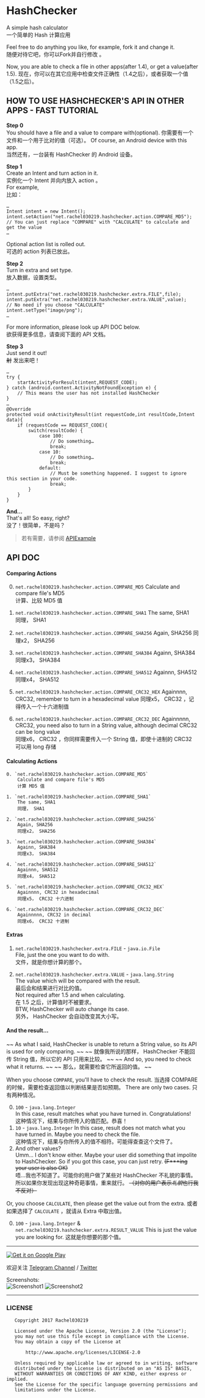 # HashChecker
A simple hash calculator  
一个简单的 Hash 计算应用  
  
Feel free to do anything you like, for example, fork it and change it.  
随便对待它吧，你可以Fork并自行修改 。 

Now, you are able to check a file in other apps(after 1.4), or get a value(after 1.5).
现在，你可以在其它应用中检查文件正确性（1.4之后），或者获取一个值（1.5之后）。

## HOW TO USE HASHCHECKER'S API IN OTHER APPS - FAST TUTORIAL
**Step 0**  
You should have a file and a value to compare with(optional).
你需要有一个文件和一个用于比对的值（可选）。
Of course, an Android device with this app.  
当然还有，一台装有 HashChecker 的 Android 设备。
  
**Step 1**  
Create an Intent and turn action in it.  
实例化一个 Intent 并向内放入 action 。  
For example,  
比如：
```
…
Intent intent = new Intent();
intent.setAction("net.rachel030219.hashchecker.action.COMPARE_MD5");    // You can just replace "COMPARE" with "CALCULATE" to calculate and get the value
…
```
Optional action list is rolled out.  
可选的 action 列表已放出。

**Step 2**  
Turn in extra and set type.  
放入数据，设置类型。
```
…
intent.putExtra("net.rachel030219.hashchecker.extra.FILE",file);
intent.putExtra("net.rachel030219.hashchecker.extra.VALUE",value);    // No need if you choose "CALCULATE"
intent.setType("image/png");
…
```
For more information, please look up API DOC below.  
欲获得更多信息，请查阅下面的 API 文档。

**Step 3**  
Just send it out!  
~~射~~ 发出来吧！
```
…
try {
    startActivityForResult(intent,REQUEST_CODE);
} catch (android.content.ActivityNotFoundException e) {
    // This means the user has not installed HashChecker
}
…
@Override
protected void onActivityResult(int requestCode,int resultCode,Intent data){
    if (requestCode == REQUEST_CODE){
        switch(resultCode) {
            case 100:
                // Do something…
                break;
            case 10:
                // Do something…
                break;
            default:
                // Must be something happened. I suggest to ignore this section in your code.
                break;
        }
    }
}
```

**And…**  
That's all! So easy, right?  
没了！很简单，不是吗？

> 若有需要，请参阅 [APIExample](https://github.com/Rachel030219/HashChecker/blob/master/apiexample)

## API DOC

#### Comparing Actions
0. `net.rachel030219.hashchecker.action.COMPARE_MD5`
    Calculate and compare file's MD5  
    计算、比较 MD5 值
    
1. `net.rachel030219.hashchecker.action.COMPARE_SHA1`
    The same, SHA1  
    同理， SHA1
    
2. `net.rachel030219.hashchecker.action.COMPARE_SHA256`
    Again, SHA256
    同理x2， SHA256
    
3. `net.rachel030219.hashchecker.action.COMPARE_SHA384`
    Againn, SHA384
    同理x3， SHA384
    
4. `net.rachel030219.hashchecker.action.COMPARE_SHA512`
    Againnn, SHA512
    同理x4， SHA512
    
5. `net.rachel030219.hashchecker.action.COMPARE_CRC32_HEX`
    Againnnn, CRC32, remember to turn in a hexadecimal value
    同理x5， CRC32 ，记得传入一个十六进制值
    
6. `net.rachel030219.hashchecker.action.COMPARE_CRC32_DEC`
    Againnnnn, CRC32, you need also to turn in a String value, although decimal CRC32 can be long value  
    同理x6， CRC32 ，你同样需要传入一个 String 值，即使十进制的 CRC32 可以用 long 存储

#### Calculating Actions
    0. `net.rachel030219.hashchecker.action.COMPARE_MD5`
        Calculate and compare file's MD5
        计算 MD5 值

    1. `net.rachel030219.hashchecker.action.COMPARE_SHA1`
        The same, SHA1
        同理， SHA1

    2. `net.rachel030219.hashchecker.action.COMPARE_SHA256`
        Again, SHA256
        同理x2， SHA256

    3. `net.rachel030219.hashchecker.action.COMPARE_SHA384`
        Againn, SHA384
        同理x3， SHA384

    4. `net.rachel030219.hashchecker.action.COMPARE_SHA512`
        Againnn, SHA512
        同理x4， SHA512

    5. `net.rachel030219.hashchecker.action.COMPARE_CRC32_HEX`
        Againnnn, CRC32 in hexadecimal
        同理x5， CRC32 十六进制

    6. `net.rachel030219.hashchecker.action.COMPARE_CRC32_DEC`
        Againnnnn, CRC32 in decimal
        同理x6， CRC32 十进制
    
#### Extras
1. `net.rachel030219.hashchecker.extra.FILE` - `java.io.File`  
    File, just the one you want to do with.  
    文件，就是你想计算的那个。  
    
2. `net.rachel030219.hashchecker.extra.VALUE` - `java.lang.String`  
    The value which will be compared with the result.  
    最后会和结果进行对比的值。  
    Not required after 1.5 and when calculating.  
    在 1.5 之后，计算值时不被要求。  
    BTW, HashChecker will auto change its case.  
    另外， HashChecker 会自动改变其大小写。
    
#### And the result…
~~ As what I said, HashChecker is unable to return a String value, so its API is used for only comparing. ~~
~~ 就像我所说的那样， HashChecker 不能回传 String 值，所以它的 API 只用来比较。 ~~
~~ And so, you need to check what it returns. ~~
~~ 那么，就需要检查它所返回的值。 ~~

When you choose `COMPARE`, you'll have to check the result.
当选择 COMPARE 的时候，需要检查返回值以判断结果是否如预期。
There are only two cases.
只有两种情况。

0. `100` - `java.lang.Integer`  
    In this case, result matches what you have turned in. Congratulations!  
    这种情况下，结果与你所传入的值匹配。恭喜！  
1. `10` - `java.lang.Integer`
    In this case, result does not match what you have turned in. Maybe you need to check the file.  
    这种情况下，结果与你所传入的值不相符。可能得查查这个文件了。  
2. And other values?  
    Umm… I don't know either. Maybe your user did something that impolite to HashChecker. So if you got this case, you can just retry. ~~(F***ing your user is also OK)~~  
    唔…我也不知道了。可能你的用户做了某些对 HashChecker 不礼貌的事情。所以如果你发现出现这种奇葩事情，重来就行。 ~~（对你的用户表示*礼貌*也行我不反对）~~  

Or, you choose `CALCULATE`, then please get the value out from the extra.
或者如果选择了 `CALCULATE` ，就请从 Extra 中取出值。

0. `100` - `java.lang.Integer` & `net.rachel030219.hashchecker.extra.RESULT_VALUE`
    This is just the value you are looking for.
    这就是你想要的那个值。

***

<a href='https://play.google.com/store/apps/details?id=net.rachel030219.hashchecker&pcampaignid=MKT-Other-global-all-co-prtnr-py-PartBadge-Mar2515-1'><img alt='Get it on Google Play' src='https://play.google.com/intl/en_us/badges/images/generic/en_badge_web_generic.png'/></a>  

欢迎关注 [Telegram Channel](https://telegram.me/rachelnotice) / [Twitter](https://twitter.com/tangrui003)


Screenshots:  
![Screenshot1](./pic/Screenshot1.png)
![Screenshot2](./pic/Screenshot2.png)

***
### LICENSE
```
   Copyright 2017 Rachel030219

   Licensed under the Apache License, Version 2.0 (the "License");
   you may not use this file except in compliance with the License.
   You may obtain a copy of the License at

       http://www.apache.org/licenses/LICENSE-2.0

   Unless required by applicable law or agreed to in writing, software
   distributed under the License is distributed on an "AS IS" BASIS,
   WITHOUT WARRANTIES OR CONDITIONS OF ANY KIND, either express or implied.
   See the License for the specific language governing permissions and
   limitations under the License.
```
